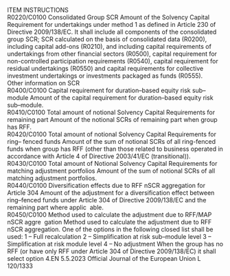 
ITEM  INSTRUCTIONS  
R0220/C0100  Consolidated Group SCR  Amount of the Solvency Capital Requirement for undertakings under method 1 as 
defined in Article 230 of Directive 2009/138/EC. 
It shall include all components of the consolidated group SCR; SCR calculated on the 
basis of consolidated data (R0200), including capital add-ons (R0210), and including 
capital requirements of undertakings from other financial sectors (R0500), capital 
requirement for non-controlled participation requirements (R0540), capital 
requirement for residual undertakings (R0550) and capital requirements for collective 
investment undertakings or investments packaged as funds (R0555).  
Other information 
on SCR  
R0400/C0100  Capital requirement for 
duration–based equity 
risk sub–module  Amount of the capital requirement for duration–based equity risk sub–module.  
R0410/C0100  Total amount of notional 
Solvency Capital 
Requirements for 
remaining part  Amount of the notional SCRs of remaining part when group has RFF.  
R0420/C0100  Total amount of notional 
Solvency Capital 
Requirements for ring– 
fenced funds  Amount of the sum of notional SCRs of all ring-fenced funds when group has RFF 
(other than those related to business operated in accordance with Article 4 of 
Directive 2003/41/EC (transitional)).  
R0430/C0100  Total amount of 
Notional Solvency 
Capital Requirements for 
matching adjustment 
portfolios  Amount of the sum of notional SCRs of all matching adjustment portfolios.  
R0440/C0100  Diversification effects due 
to RFF nSCR aggregation 
for Article 304  Amount of the adjustment for a diversification effect between ring–fenced funds 
under Article 304 of Directive 2009/138/EC and the remaining part where applic ­
able.  
R0450/C0100  Method used to calculate 
the adjustment due to 
RFF/MAP nSCR aggre ­
gation  Method used to calculate the adjustment due to RFF nSCR aggregation. One of the 
options in the following closed list shall be used: 
1 – Full recalculation 
2 – Simplification at risk sub–module level 
3 – Simplification at risk module level 
4 – No adjustment 
When the group has no RFF (or have only RFF under Article 304 of Directive 
2009/138/EC) it shall select option 4.EN  5.5.2023 Official Journal of the European Union L 120/1333
